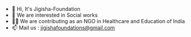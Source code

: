 - 👋 Hi, It's Jigisha-Foundation
- 👀 We are interested in Social works
- 💪🏼 We are contributing as an NGO in Healthcare and Education of India
- 📫 Mail us : jigishafoundations@gmail.com
